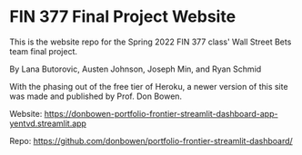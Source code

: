 # FIN 377 Final Project Website

This is the website repo for the Spring 2022 FIN 377 class' Wall Street Bets team final project. 

By Lana Butorovic, Austen Johnson, Joseph Min, and Ryan Schmid

With the phasing out of the free tier of Heroku, a newer version of this site was made and published by Prof. Don Bowen. 

Website: https://donbowen-portfolio-frontier-streamlit-dashboard-app-yentvd.streamlit.app

Repo: https://github.com/donbowen/portfolio-frontier-streamlit-dashboard/
